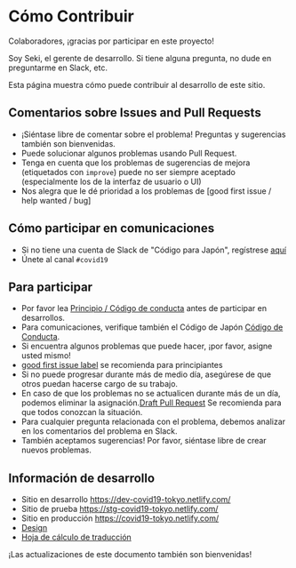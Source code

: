 # Cómo Contribuir

Colaboradores, ¡gracias por participar en este proyecto!

Soy Seki, el gerente de desarrollo. Si tiene alguna pregunta, no dude en preguntarme en Slack, etc.

Esta página muestra cómo puede contribuir al desarrollo de este sitio.

## Comentarios sobre  Issues and Pull Requests
* ¡Siéntase libre de comentar sobre el problema! Preguntas y sugerencias también son bienvenidas.
* Puede solucionar algunos problemas usando Pull Request.
* Tenga en cuenta que los problemas de sugerencias de mejora (etiquetados con `improve`)
  puede no ser siempre aceptado (especialmente los de la interfaz de usuario o UI)
* Nos alegra que le dé prioridad a los problemas de [good first issue / help wanted / bug]

## Cómo participar en comunicaciones
* Si no tiene una cuenta de Slack de "Código para Japón", regístrese  [aquí](https://cfjslackin.herokuapp.com/)
* Únete al canal `#covid19`

## Para participar
* Por favor lea [Principio / Código de conducta](CODE_OF_CONDUCT_ES.md) antes de participar en desarrollos.
* Para comunicaciones, verifique también el Código de Japón [Código de Conducta](https://github.com/codeforjapan/codeofconduct).
* Si encuentra algunos problemas que puede hacer, ¡por favor, asigne usted mismo!
* [good first issue label](https://github.com/tokyo-metropolitan-gov/covid19/issues?q=is%3Aissue+is%3Aopen+label%3A%22good+first+issue%22) se recomienda para principiantes
* Si no puede progresar durante más de medio día, asegúrese de que otros puedan hacerse cargo de su trabajo.
* En caso de que los problemas no se actualicen durante más de un día, podemos eliminar la asignación.[Draft Pull Request](https://help.github.com/en/github/collaborating-with-issues-and-pull-requests/about-pull-requests#draft-pull-requests) Se recomienda para que todos conozcan la situación.
* Para cualquier pregunta relacionada con el problema, debemos analizar en los comentarios del problema en Slack.
* También aceptamos sugerencias! Por favor, siéntase libre de crear nuevos problemas.

## Información de desarrollo
* Sitio en desarrollo https://dev-covid19-tokyo.netlify.com/
* Sitio de prueba https://stg-covid19-tokyo.netlify.com/
* Sitio en producción https://covid19-tokyo.netlify.com/
* [Design](https://www.figma.com/file/V7vt80p2gauhdgTZeVNbgj/UI%E3%83%87%E3%82%B6%E3%82%A4%E3%83%B3?node-id=121%3A156)
* [Hoja de cálculo de traducción](https://docs.google.com/spreadsheets/d/1avT6QGInyQseYjoc_TxL8RPZfutyvrv4BtJkXfk1Nko)

¡Las actualizaciones de este documento también son bienvenidas!
